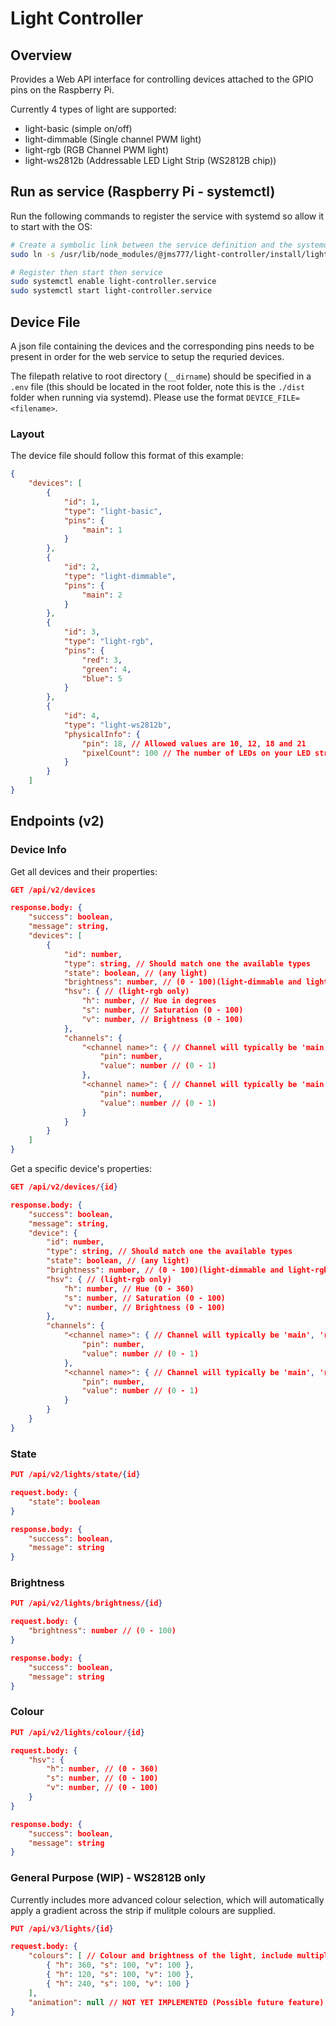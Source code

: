 # Light Controller
## Overview
Provides a Web API interface for controlling devices attached to the GPIO pins on the Raspberry Pi.

Currently 4 types of light are supported:
-   light-basic (simple on/off)
-   light-dimmable (Single channel PWM light)
-   light-rgb (RGB Channel PWM light)
-   light-ws2812b (Addressable LED Light Strip (WS2812B chip))

## Run as service (Raspberry Pi - systemctl)
Run the following commands to register the service with systemd so allow it to start with the OS:

``` bash
# Create a symbolic link between the service definition and the systemd folder.
sudo ln -s /usr/lib/node_modules/@jms777/light-controller/install/light-controller.service /etc/systemd/system/

# Register then start then service
sudo systemctl enable light-controller.service
sudo systemctl start light-controller.service
```

## Device File
A json file containing the devices and the corresponding pins needs to be present in order for the web service to setup the requried devices.

The filepath relative to root directory (`__dirname`) should be specified in a `.env` file (this should be located in the root folder, note this is the `./dist` folder when running via systemd). Please use the format `DEVICE_FILE=<filename>`.

### Layout
The device file should follow this format of this example:

``` json
{
    "devices": [
        {
            "id": 1,
            "type": "light-basic",
            "pins": {
                "main": 1
            }
        },
        {
            "id": 2,
            "type": "light-dimmable",
            "pins": {
                "main": 2
            }
        },
        {
            "id": 3,
            "type": "light-rgb",
            "pins": {
                "red": 3,
                "green": 4,
                "blue": 5
            }
        },
        {
            "id": 4,
            "type": "light-ws2812b",
            "physicalInfo": {
                "pin": 18, // Allowed values are 10, 12, 18 and 21
                "pixelCount": 100 // The number of LEDs on your LED strip
            }
        }
    ]
}
```

## Endpoints (v2)

### Device Info
Get all devices and their properties:
``` json
GET /api/v2/devices

response.body: {
    "success": boolean,
    "message": string,
    "devices": [
        {
            "id": number,
            "type": string, // Should match one the available types
            "state": boolean, // (any light)
            "brightness": number, // (0 - 100)(light-dimmable and light-rgb)
            "hsv": { // (light-rgb only)
                "h": number, // Hue in degrees
                "s": number, // Saturation (0 - 100)
                "v": number, // Brightness (0 - 100)
            },
            "channels": {
                "<channel name>": { // Channel will typically be 'main', 'red', 'green' or 'blue'
                    "pin": number,
                    "value": number // (0 - 1)
                },
                "<channel name>": { // Channel will typically be 'main', 'red', 'green' or 'blue'
                    "pin": number,
                    "value": number // (0 - 1)
                }
            }
        }
    ]
}
```

Get a specific device's properties:
``` json
GET /api/v2/devices/{id}

response.body: {
    "success": boolean,
    "message": string,
    "device": {
        "id": number,
        "type": string, // Should match one the available types
        "state": boolean, // (any light)
        "brightness": number, // (0 - 100)(light-dimmable and light-rgb)
        "hsv": { // (light-rgb only)
            "h": number, // Hue (0 - 360)
            "s": number, // Saturation (0 - 100)
            "v": number, // Brightness (0 - 100)
        },
        "channels": {
            "<channel name>": { // Channel will typically be 'main', 'red', 'green' or 'blue'
                "pin": number,
                "value": number // (0 - 1)
            },
            "<channel name>": { // Channel will typically be 'main', 'red', 'green' or 'blue'
                "pin": number,
                "value": number // (0 - 1)
            }
        }
    }
}
```

### State

``` json
PUT /api/v2/lights/state/{id}

request.body: {
    "state": boolean
}

response.body: {
    "success": boolean,
    "message": string
}
```

### Brightness
``` json
PUT /api/v2/lights/brightness/{id}

request.body: {
    "brightness": number // (0 - 100)
}

response.body: {
    "success": boolean,
    "message": string
}
```

### Colour
``` json
PUT /api/v2/lights/colour/{id}

request.body: {
    "hsv": {
        "h": number, // (0 - 360)
        "s": number, // (0 - 100)
        "v": number, // (0 - 100)
    }
}

response.body: {
    "success": boolean,
    "message": string
}
```

### General Purpose **(WIP)** - WS2812B only
Currently includes more advanced colour selection, which will automatically apply a gradient across the strip if mulitple colours are supplied.
``` json
PUT /api/v3/lights/{id}

request.body: {
    "colours": [ // Colour and brightness of the light, include multiple colours to add a gradient effect.
        { "h": 360, "s": 100, "v": 100 },
        { "h": 120, "s": 100, "v": 100 },
        { "h": 240, "s": 100, "v": 100 }
    ],
    "animation": null // NOT YET IMPLEMENTED (Possible future feature) - Values: null / "scroll" / "bounce" / "random" - (Randomly pick out of the available colours. Maybe include a segment size to break the LED strip into segments)
}
```